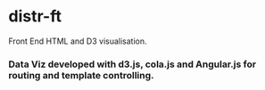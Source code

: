 distr-ft
========

Front End HTML and D3 visualisation.

### Data Viz developed with d3.js, cola.js and Angular.js for routing and template controlling.
